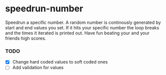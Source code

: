 # speedrun-number
Speedrun a specific number.
A random number is continously generated by start and end values you set. If it hits your specific number the loop breaks and the times it iterated is printed out.
Have fun beating your and your friends high scores.

### TODO
- [x] Change hard coded values to soft coded ones
- [ ] Add validation for values